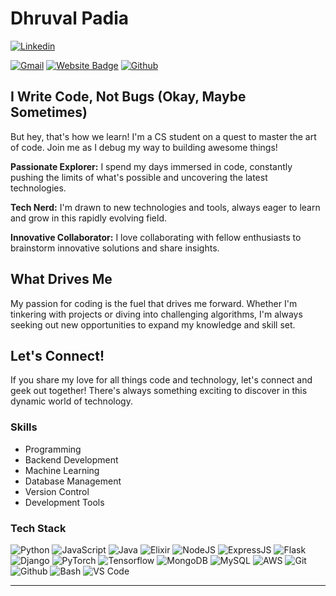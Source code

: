 # Dhruval Padia

[![Linkedin](https://img.shields.io/badge/-LinkedIn-blue?style=flat&logo=Linkedin&logoColor=white)](https://www.linkedin.com/in/dhruvalpadia/)

[![Gmail](https://img.shields.io/badge/-Gmail-c14438?style=flat&logo=Gmail&logoColor=white)](mailto:padiadhruval@gmail.com)
[![Website Badge](https://img.shields.io/badge/-Website-c14438?style=flat&logo=Google-Chrome&logoColor=white&link=https://dhruvalpadia.site)](https://dhruvalpadia.site)
[![Github](https://img.shields.io/badge/Github-Profile-black?style=social&logo=github)](https://github.com/dhruval30)



## I Write Code, Not Bugs (Okay, Maybe Sometimes) 

But hey, that's how we learn! I'm a CS student on a quest to master the art of code. Join me as I debug my way to building awesome things!


**Passionate Explorer:** I spend my days immersed in code, constantly pushing the limits of what's possible and uncovering the latest technologies.

**Tech Nerd:** I'm drawn to new technologies and tools, always eager to learn and grow in this rapidly evolving field.

**Innovative Collaborator:** I love collaborating with fellow enthusiasts to brainstorm innovative solutions and share insights.

## What Drives Me

My passion for coding is the fuel that drives me forward. Whether I'm tinkering with projects or diving into challenging algorithms, I'm always seeking out new opportunities to expand my knowledge and skill set.

## Let's Connect!

If you share my love for all things code and technology, let's connect and geek out together! There's always something exciting to discover in this dynamic world of technology.



### Skills

- Programming
- Backend Development
- Machine Learning
- Database Management
- Version Control
- Development Tools
### Tech Stack

![Python](https://img.shields.io/badge/-Python-05122A?style=flat-square&logo=Python&color=353535) 
![JavaScript](https://img.shields.io/badge/-JavaScript-05122A?style=flat-square&logo=JavaScript&color=353535) 
![Java](https://img.shields.io/badge/-Java-05122A?style=flat-square&logo=Java&color=353535)
![Elixir](https://img.shields.io/badge/-Elixir-05122A?style=flat-square&logo=Elixir&color=353535)
![NodeJS](https://img.shields.io/badge/-NodeJS-05122A?style=flat-square&logo=Node.js&color=353535) 
![ExpressJS](https://img.shields.io/badge/-ExpressJS-05122A?style=flat-square&logo=Express&color=353535) 
![Flask](https://img.shields.io/badge/-Flask-05122A?style=flat-square&logo=Flask&color=353535) 
![Django](https://img.shields.io/badge/-Django-05122A?style=flat-square&logo=Django&color=353535) 
![PyTorch](https://img.shields.io/badge/-PyTorch-05122A?style=flat-square&logo=PyTorch&color=353535) 
![Tensorflow](https://img.shields.io/badge/-Tensorflow-05122A?style=flat-square&logo=TensorFlow&color=353535) 
![MongoDB](https://img.shields.io/badge/-MongoDB-05122A?style=flat-square&logo=MongoDB&color=353535) 
![MySQL](https://img.shields.io/badge/-MySQL-05122A?style=flat-square&logo=MySQL&color=353535) 
![AWS](https://img.shields.io/badge/-AWS-05122A?style=flat-square&logo=Amazon-AWS&color=353535) 
![Git](https://img.shields.io/badge/-Git-05122A?style=flat-square&logo=Git&color=353535) 
![Github](https://img.shields.io/badge/-Github-05122A?style=flat-square&logo=Github&color=353535) 
![Bash](https://img.shields.io/badge/-Bash-05122A?style=flat-square&logo=GNU-Bash&color=353535) 
![VS Code](https://img.shields.io/badge/-VS%20Code-05122A?style=flat-square&logo=Visual-Studio-Code&color=353535) 



---
